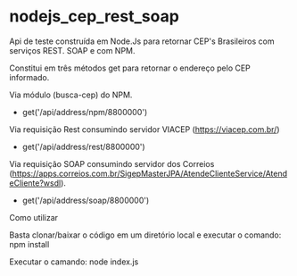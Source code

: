 # nodejs_cep_rest_soap
Api de teste construída em Node.Js para retornar CEP's Brasileiros com serviços REST. SOAP e com NPM.

Constitui em três métodos get para retornar o endereço pelo CEP informado.

Via módulo (busca-cep) do NPM.
  * get('/api/address/npm/8800000')
  
Via requisição Rest consumindo servidor VIACEP (https://viacep.com.br/)
  
  * get('/api/address/rest/8800000')

Via requisição SOAP consumindo servidor dos Correios (https://apps.correios.com.br/SigepMasterJPA/AtendeClienteService/AtendeCliente?wsdl).
  * get('/api/address/soap/8800000')

Como utilizar

  Basta clonar/baixar o código em um diretório local e executar o comando: npm install
    
  Executar o camando: node index.js
